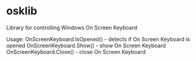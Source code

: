 # osklib
Library for controlling Windows On Screen Keyboard


Usage:
OnScreenKeyboard.IsOpened() - detects if On Screen Keyboard is opened
OnScreenKeyboard.Show() - show On Screen Keyboard
OnScreenKeyboard.Close() - close On Screen Keyboard
